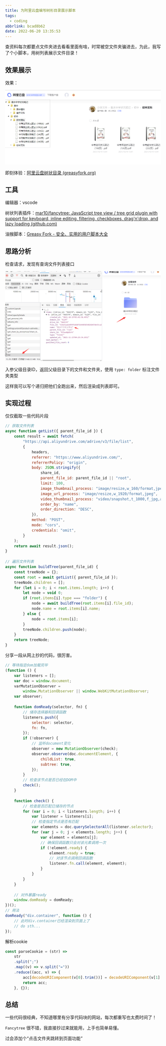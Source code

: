 ```yaml
---
title: 为阿里云盘编写树形目录展示脚本
tags:
  - coding
abbrlink: bcad8b62
date: 2022-06-20 13:35:53
---
```


查资料每次都要点文件夹进去看看里面有啥，时常被空文件夹骗进去，为此，我写了个小脚本，用树列表展示文件目录！

<!--more-->

## 效果展示

效果：

![image-20220620134000154](为阿里云盘编写树形目录展示脚本/image-20220620134000154-16557036016611.png)

即刻体验：[阿里云盘树状目录 (greasyfork.org)](https://greasyfork.org/zh-CN/scripts/446752-阿里云盘树状目录)

## 工具

编辑器：vscode

树状列表插件：[mar10/fancytree: JavaScript tree view / tree grid plugin with support for keyboard, inline editing, filtering, checkboxes, drag'n'drop, and lazy loading (github.com)](https://github.com/mar10/fancytree)

油猴脚本：[Greasy Fork - 安全、实用的用户脚本大全](https://greasyfork.org/zh-CN)

## 思路分析

检查请求，发现有查询文件列表接口

![image-20220620135047043](为阿里云盘编写树形目录展示脚本/image-20220620135047043.png)

入参父级目录ID，返回父级目录下的文件和文件夹，使用 `type: folder` 标注文件夹类型

这样我可以写个递归把他们全跑出来，然后渲染成列表即可。



## 实现过程

仅仅截取一些代码片段

```javascript
// 获取文件列表
async function getList({ parent_file_id }) {
    const result = await fetch(
        "https://api.aliyundrive.com/adrive/v3/file/list",
        {
            headers,
            referrer: "https://www.aliyundrive.com/",
            referrerPolicy: "origin",
            body: JSON.stringify({
                share_id,
                parent_file_id: parent_file_id || "root",
                limit: 100,
                image_thumbnail_process: "image/resize,w_160/format,jpeg",
                image_url_process: "image/resize,w_1920/format,jpeg",
                video_thumbnail_process: "video/snapshot,t_1000,f_jpg,ar_auto,w_300",
                order_by: "name",
                order_direction: "DESC",
            }),
            method: "POST",
            mode: "cors",
            credentials: "omit",
        }
    );
    return await result.json();
}

// 遍历文件列表
async function buildTree(parent_file_id) {
    const treeNode = {};
    const root = await getList({ parent_file_id });
    treeNode.children = [];
    for (let i = 0; i < root.items.length; i++) {
        let node = void 0;
        if (root.items[i].type === "folder") {
            node = await buildTree(root.items[i].file_id);
            node.name = root.items[i].name;
        } else {
            node = root.items[i];
        }
        treeNode.children.push(node);
    }
    return treeNode;
}
```

分享一段从网上抄的代码，很厉害。

```javascript
// 等待指定dom加载完毕
(function () {
    var listeners = [];
    var doc = window.document;
    varMutationObserver =
        window.MutationObserver || window.WebKitMutationObserver;
    var observer;

    function domReady(selector, fn) {
        // 储存选择器和回调函数
        listeners.push({
            selector: selector,
            fn: fn,
        });
        if (!observer) {
            // 监听document变化
            observer = new MutationObserver(check);
            observer.observe(doc.documentElement, {
                childList: true,
                subtree: true,
            });
        }
        // 检查该节点是否已经在DOM中
        check();
    }

    function check() {
        // 检查是否匹配已储存的节点
        for (var i = 0; i < listeners.length; i++) {
            var listener = listeners[i];
            // 检查指定节点是否有匹配
            var elements = doc.querySelectorAll(listener.selector);
            for (var j = 0; j < elements.length; j++) {
                var element = elements[j];
                // 确保回调函数只会对该元素调用一次
                if (!element.ready) {
                    element.ready = true;
                    // 对该节点调用回调函数
                    listener.fn.call(element, element);
                }
            }
        }
    }

    // 对外暴露ready
    window.domReady = domReady;
})();
// 用法
domReady("div.container", function () {
    // 此时div.container已经渲染到页面上了
    // do sth...
});
```

解析cookie

```javascript
const parseCookie = (str) =>
    str
    .split(";")
    .map((v) => v.split("="))
    .reduce((acc, v) => {
        acc[decodeURIComponent(v[0].trim())] = decodeURIComponent(v[1].trim());
        return acc;
    }, {});
```



## 总结

一些代码很经典，不知道哪里有分享代码块的网站，每次都重写也太费时间了！

`Fancytree` 很不错，我直接抄过来就能用，上手也简单易懂。

过会添加个“点击文件夹跳转到页面功能”
